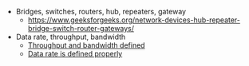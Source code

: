 - Bridges, switches, routers, hub, repeaters, gateway
	- https://www.geeksforgeeks.org/network-devices-hub-repeater-bridge-switch-router-gateways/
- Data rate, throughput, bandwidth
	- [Throughput and bandwidth defined](https://eng.libretexts.org/Bookshelves/Computer_Science/Book%3A_An_Introduction_to_Computer_Networks_(Dordal)/01%3A_An_Overview_of_Networks/1.02%3A_Data_Rate_Throughput_and_Bandwidth)
	- [Data rate is defined properly](https://networkengineering.stackexchange.com/questions/39235/bandwidth-vs-throughput-vs-databit-rate)